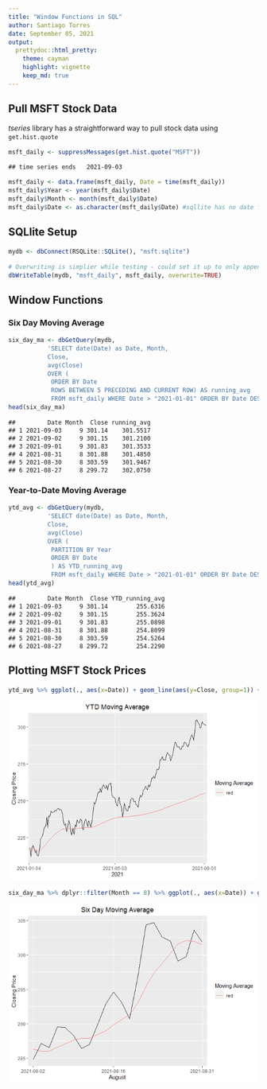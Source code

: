 ```yaml
---
title: "Window Functions in SQL"
author: Santiago Torres
date: September 05, 2021
output:
  prettydoc::html_pretty:
    theme: cayman
    highlight: vignette
    keep_md: true
---
```




## Pull MSFT Stock Data

_tseries_ library has a straightforward way to pull stock data using ```  get.hist.quote ```


```r
msft_daily <- suppressMessages(get.hist.quote("MSFT"))
```

```
## time series ends   2021-09-03
```

```r
msft_daily <- data.frame(msft_daily, Date = time(msft_daily))
msft_daily$Year <- year(msft_daily$Date)
msft_daily$Month <- month(msft_daily$Date)
msft_daily$Date <- as.character(msft_daily$Date) #sqllite has no date format so store as text
```




## SQLlite Setup


```r
mydb <- dbConnect(RSQLite::SQLite(), "msft.sqlite")
```


```r
# Overwriting is simplier while testing - could set it up to only append new data
dbWriteTable(mydb, "msft_daily", msft_daily, overwrite=TRUE)
```

## Window Functions


### Six Day Moving Average


```r
six_day_ma <- dbGetQuery(mydb, 
           'SELECT date(Date) as Date, Month, 
           Close, 
           avg(Close) 
           OVER (
            ORDER BY Date
            ROWS BETWEEN 5 PRECEDING AND CURRENT ROW) AS running_avg 
            FROM msft_daily WHERE Date > "2021-01-01" ORDER BY Date DESC')
head(six_day_ma)
```

```
##         Date Month  Close running_avg
## 1 2021-09-03     9 301.14    301.5517
## 2 2021-09-02     9 301.15    301.2100
## 3 2021-09-01     9 301.83    301.3533
## 4 2021-08-31     8 301.88    301.4850
## 5 2021-08-30     8 303.59    301.9467
## 6 2021-08-27     8 299.72    302.0750
```

### Year-to-Date Moving Average


```r
ytd_avg <- dbGetQuery(mydb, 
           'SELECT date(Date) as Date, Month,
           Close, 
           avg(Close) 
           OVER (
            PARTITION BY Year
            ORDER BY Date
            ) AS YTD_running_avg
            FROM msft_daily WHERE Date > "2021-01-01" ORDER BY Date DESC')
head(ytd_avg)
```

```
##         Date Month  Close YTD_running_avg
## 1 2021-09-03     9 301.14        255.6316
## 2 2021-09-02     9 301.15        255.3624
## 3 2021-09-01     9 301.83        255.0898
## 4 2021-08-31     8 301.88        254.8099
## 5 2021-08-30     8 303.59        254.5264
## 6 2021-08-27     8 299.72        254.2290
```

## Plotting MSFT Stock Prices


```r
ytd_avg %>% ggplot(., aes(x=Date)) + geom_line(aes(y=Close, group=1)) + geom_line(aes(y=YTD_running_avg, color ="red",group=1)) + ggtitle("YTD Moving Average") + labs(y = "Closing Price", x = "2021", colour = "Moving Average") + scale_x_discrete(breaks=c("2021-01-04","2021-05-03","2021-09-01"),labels=c("2021-01-04","2021-05-03","2021-09-01")) + theme(plot.title = element_text(hjust = .5))
```

![](MSFT_Stock_Price_files/figure-html/unnamed-chunk-6-1.png)<!-- -->

```r
six_day_ma %>% dplyr::filter(Month == 8) %>% ggplot(., aes(x=Date)) + geom_line(aes(y=Close,group=1)) + geom_line(aes(y=running_avg, color ='red',group=1)) + ggtitle("Six Day Moving Average") + labs(y = "Closing Price", x= "August",colour = "Moving Average") + scale_x_discrete(breaks=c("2021-08-02","2021-08-16","2021-08-31"),labels=c("2021-08-02","2021-08-16","2021-08-31")) + theme(plot.title = element_text(hjust = .5))
```

![](MSFT_Stock_Price_files/figure-html/unnamed-chunk-6-2.png)<!-- -->

```
